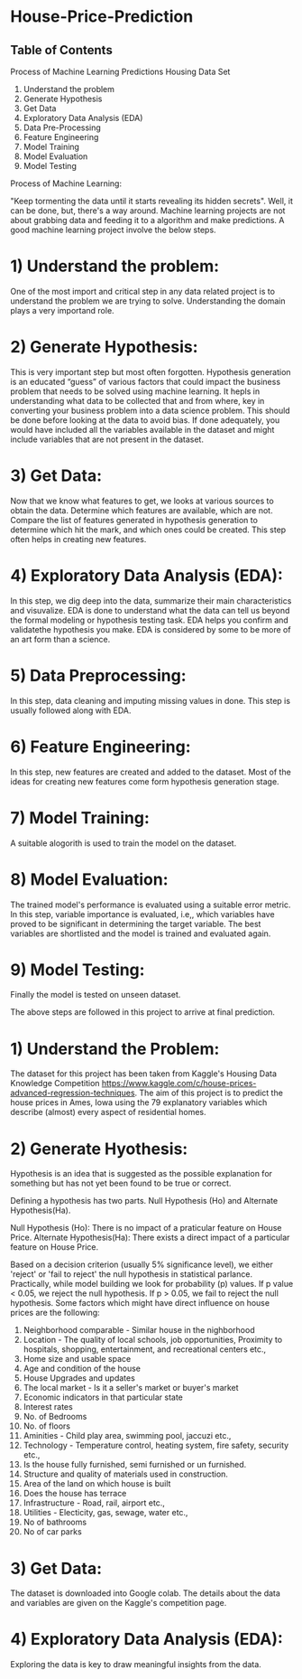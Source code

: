 # House-Price-Prediction

## Table of Contents

Process of Machine Learning Predictions
Housing Data Set
1) Understand the problem
2) Generate Hypothesis 
3) Get Data
4) Exploratory Data Analysis (EDA)
5) Data Pre-Processing
6) Feature Engineering 
7) Model Training 
8) Model Evaluation
9) Model Testing

Process of Machine Learning: 

"Keep tormenting the data until it starts revealing its hidden secrets". Well, it can be done, but, there's a way around. Machine learning projects are not about grabbing data and feeding it to a algorithm and make predictions. A good machine learning project involve the below steps.

# 1) Understand the problem: 

One of the most import and critical step in any data related project is to understand the problem we are trying to solve. Understanding the domain plays a very importand role. 

# 2) Generate Hypothesis: 

This is very important step but most often forgotten. Hypothesis generation is an educated “guess” of various factors that could impact the business problem that needs to be solved using machine learning. It hepls in understanding what data to be collected that and from where, key in converting your business problem into a data science problem. This should be done before looking at the data to avoid bias. If done adequately, you would have included all the variables available in the dataset and might include variables that are not present in the dataset.

# 3) Get Data: 

Now that we know what features to get, we looks at various sources to obtain the data. Determine which features are available, which are not. Compare the list of features generated in hypothesis generation to determine which hit the mark, and which ones could be created. This step often helps in creating new features.

# 4) Exploratory Data Analysis (EDA): 

In this step, we dig deep into the data, summarize their main characteristics and visuvalize. EDA is done to understand what the data can tell us beyond the formal modeling or hypothesis testing task. EDA helps you confirm and validatethe hypothesis you make. EDA is considered by some to be more of an art form than a science.

# 5) Data Preprocessing: 

In this step, data cleaning and imputing missing values in done. This step is usually followed along with EDA.

# 6) Feature Engineering: 

In this step, new features are created and added to the dataset. Most of the ideas for creating new features come form hypothesis generation stage. 

# 7) Model Training: 

A suitable alogorith is used to train the model on the dataset.

# 8) Model Evaluation: 

The trained model's performance is evaluated using a suitable error metric. In this step, variable importance is evaluated, i.e,, which variables have proved to be significant in determining the target variable. The best variables are shortlisted and the model is trained and evaluated again. 

# 9) Model Testing: 

Finally the model is tested on unseen dataset.

The above steps are followed in this project to arrive at final prediction.

# 1) Understand the Problem: 

The dataset for this project has been taken from Kaggle's Housing Data  Knowledge Competition https://www.kaggle.com/c/house-prices-advanced-regression-techniques. The aim of this project is to predict the house prices in Ames, Iowa using the 79 explanatory variables which describe (almost) every aspect of residential homes.

# 2) Generate Hyothesis: 

Hypothesis is an idea that is suggested as the possible explanation for something but has not yet been found to be true or correct.

Defining a hypothesis has two parts. Null Hypothesis (Ho) and Alternate Hypothesis(Ha).

Null Hypothesis (Ho): There is no impact of a praticular feature on House Price. 
Alternate Hypothesis(Ha): There exists a direct impact of a particular feature on House Price.

Based on a decision criterion (usually 5% significance level), we either 'reject' or 'fail to reject' the null hypothesis in statistical parlance. Practically, while model building we look for probability (p) values. If p value < 0.05, we reject the null hypothesis. If p > 0.05, we fail to reject the null hypothesis. Some factors which might have direct influence on house prices are the following:

1. Neighborhood comparable - Similar house in the nighborhood
2. Location - The quality of local schools, job opportunities, Proximity to hospitals, shopping, entertainment, and recreational centers etc.,
3. Home size and usable space
4. Age and condition of the house
5. House Upgrades and updates
6. The local market - Is it a seller's market or buyer's market
7. Economic indicators in that particular state
8. Interest rates
9. No. of Bedrooms
10. No. of floors
11. Aminities - Child play area, swimming pool, jaccuzi etc.,
12. Technology - Temperature control, heating system, fire safety, security etc.,
13. Is the house fully furnished, semi furnished or un furnished.
14. Structure and quality of materials used in construction.
15. Area of the land on which house is built
16. Does the house has terrace
17. Infrastructure - Road, rail, airport etc.,
18. Utilities - Electicity, gas, sewage, water etc.,
19. No of bathrooms
20. No of car parks

# 3) Get Data:

The dataset is downloaded into Google colab. The details about the data and variables are given on the Kaggle's competition page.

# 4) Exploratory Data Analysis (EDA): 

Exploring the data is key to draw meaningful insights from the data. 


